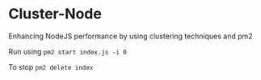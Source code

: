 # Cluster-Node
Enhancing  NodeJS performance by using clustering techniques and pm2

Run using `pm2 start index.js -i 0`

To stop `pm2 delete index`